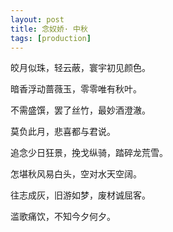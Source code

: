 ```yaml
---
layout: post
title: 念奴娇· 中秋  
tags: [production]
---
```

皎月似珠，轻云蔽，寰宇初见颜色。

暗香浮动蔷薇玉，零零唯有秋叶。

不需盛馔，罢了丝竹，最妙酒澄澈。

莫负此月，悲喜都与君说。


追念少日狂景，挽戈纵骑，踏碎龙荒雪。

怎堪秋风易白头，空对水天空阔。

往志成灰，旧游如梦，废材诚屈客。

滥歌痛饮，不知今夕何夕。
